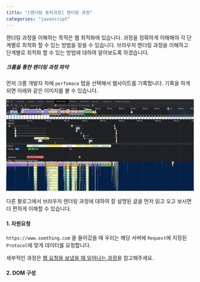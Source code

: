 ```yaml
---
title: "[렌더링 동작과정] 렌더링 과정"
categories: "javascript"
---
```


렌더링 과정을 이해하는 목적은 웹 최적화에 있습니다. 과정을 정확하게 이해해야 각 단계별로 최적화 할 수 있는 방법을 찾을 수 있습니다. 브라우저 렌더링 과정을 이해하고 단계별로 최적화 할 수 있는 방법에 대하여 알아보도록 하겠습니다.

##### 크롬을 통한 렌더링 과정 파악

먼저 크롬 개발자 차에 `perfomace` 탭을 선택해서 웹사이트를 기록합니다. 기록을 하게 되면 아래와 같은 이미지를 볼 수 있습니다.

![img](/assets/imgs/post/javascript/rendering-01/performance.png)

다른 블로그에서 브라우저 렌더링 과정에 대하여 잘 설명된 글을 먼저 읽고 오고 보시면 더 편하게 이해할 수 있습니다.

#### 1. 자원요청

`https://www.somthing.com` 을 들어갔을 때 우리는 해당 서버에 `Request`에 지정된 `Protocol`에 맞게 데이터를 요청합니다.

세부적인 과정은 [웹 요청을 보냈을 때 일어나는 과정](/network/network-request)을 참고해주세요.

#### 2. DOM 구성
